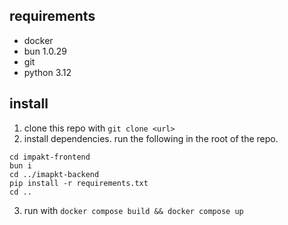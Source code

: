 
## requirements
- docker
- bun 1.0.29
- git
- python 3.12

## install

1. clone this repo with ``git clone <url>``
2. install dependencies. run the following in the root of the repo.
```
cd impakt-frontend
bun i
cd ../imapkt-backend
pip install -r requirements.txt
cd ..
```
3. run with ``docker compose build && docker compose up``


 